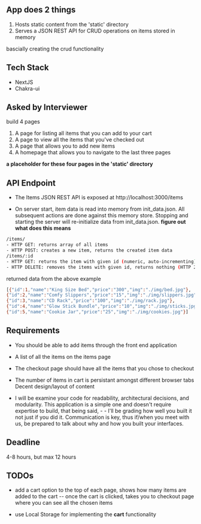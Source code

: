 ## App does 2 things

1. Hosts static content from the 'static' directory
1. Serves a JSON REST API for CRUD operations on items stored in memory

bascially creating the crud functionality

## Tech Stack

- NextJS
- Chakra-ui

## Asked by Interviewer

build 4 pages

1. A page for listing all items that you can add to your cart
1. A page to view all the items that you've checked out
1. A page that allows you to add new items
1. A homepage that allows you to navigate to the last three pages

**a placeholder for these four pages in the 'static' directory**

## API Endpoint

- The Items JSON REST API is exposed at http://localhost:3000/items

- On server start, item data is read into memory from init_data.json. All subsequent actions are done against this memory store. Stopping and starting the server will re-initialize data from init_data.json. **figure out what does this means**

```bash
/items/
- HTTP GET: returns array of all items
- HTTP POST: creates a new item, returns the created item data
/items/:id
- HTTP GET: returns the item with given id (numeric, auto-incrementing). HTTP 404 if item not found
- HTTP DELETE: removes the items with given id, returns nothing (HTTP 204)
```

returned data from the above example

```bash
[{"id":1,"name":"King Size Bed","price":"300","img":"./img/bed.jpg"},
{"id":2,"name":"Comfy Slippers","price":"15","img":"./img/slippers.jpg"},
{"id":3,"name":"CD Rack","price":"100","img":"./img/rack.jpg"},
{"id":4,"name":"Glow Stick Bundle","price":"10","img":"./img/sticks.jpg"},
{"id":5,"name":"Cookie Jar","price":"25","img":"./img/cookies.jpg"}]
```

## Requirements

- You should be able to add items through the front end application

- A list of all the items on the items page

- The checkout page should have all the items that you chose to checkout

- The number of items in cart is persistant amongst different browser tabs
  Decent design/layout of content

- I will be examine your code for readability, architectural decisions, and modularity. This application is a simple one and doesn't require expertise to build, that being said, - - I'll be grading how well you built it not just if you did it. Communication is key, thus if/when you meet with us, be prepared to talk about why and how you built your interfaces.

## Deadline

4-8 hours, but max 12 hours

## TODOs

- add a cart option to the top of each page, shows how many items are added to the cart
  -- once the cart is clicked, takes you to checkout page where you can see all the chosen items

- use Local Storage for implementing the **cart** functionality
